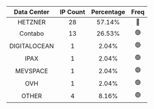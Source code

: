 | Data Center | IP Count | Percentage | Freq |
|:------------:|:--------:|:-----------:|:-----:|
| HETZNER | 28 | 57.14% | 🔴 |
| Contabo | 13 | 26.53% | 🟢 |
| DIGITALOCEAN | 1 | 2.04% | 🟢 |
| IPAX | 1 | 2.04% | 🟢 |
| MEVSPACE | 1 | 2.04% | 🟢 |
| OVH | 1 | 2.04% | 🟢 |
| OTHER | 4 | 8.16% | 🟢 |